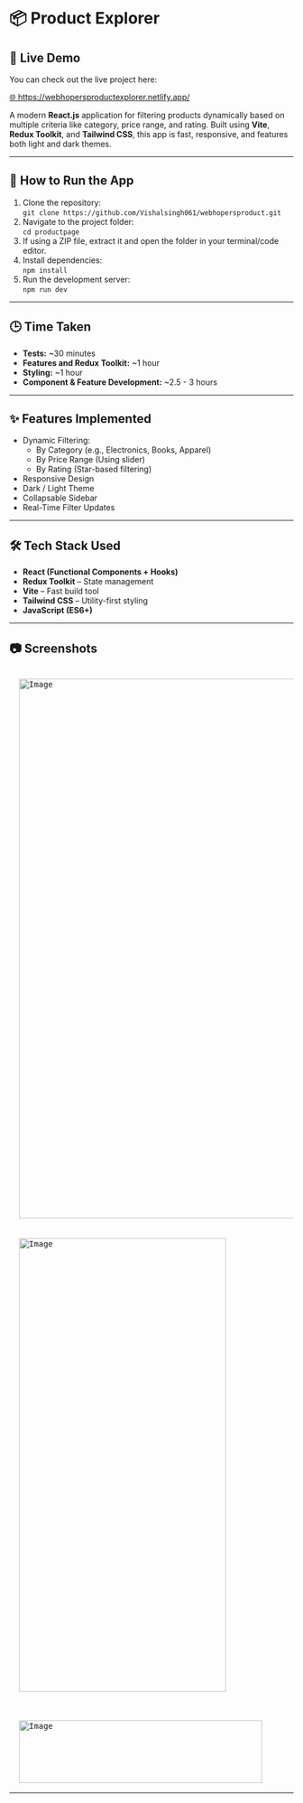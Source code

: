 <h1>📦 Product Explorer</h1>

<h2>🚀 Live Demo</h2>
<p>You can check out the live project here:</p>
<a href="https://webhopersproductexplorer.netlify.app/" target="_blank">🌐 https://webhopersproductexplorer.netlify.app/</a>


<p>
A modern <strong>React.js</strong> application for filtering products dynamically based on multiple criteria like category, price range, and rating. Built using <strong>Vite</strong>, <strong>Redux Toolkit</strong>, and <strong>Tailwind CSS</strong>, this app is fast, responsive, and features both light and dark themes.
</p>

<hr />

<h2>🚀 How to Run the App</h2>
<ol>
  <li>Clone the repository:<br />
    <code>git clone https://github.com/Vishalsingh061/webhopersproduct.git</code>
  </li>
  <li>Navigate to the project folder:<br />
    <code>cd productpage</code>
  </li>
  <li>If using a ZIP file, extract it and open the folder in your terminal/code editor.</li>
  <li>Install dependencies:<br />
    <code>npm install</code>
  </li>
  <li>Run the development server:<br />
    <code>npm run dev</code>
  </li>
</ol>

<hr />

<h2>🕒 Time Taken</h2>
<ul>
  <li><strong>Tests:</strong> ~30 minutes</li>
  <li><strong>Features and Redux Toolkit:</strong> ~1 hour</li>
  <li><strong>Styling:</strong> ~1 hour</li>
  <li><strong>Component & Feature Development:</strong> ~2.5 - 3 hours</li>
</ul>

<hr />

<h2>✨ Features Implemented</h2>
<ul>
  <li>Dynamic Filtering:
    <ul>
      <li>By Category (e.g., Electronics, Books, Apparel)</li>
      <li>By Price Range (Using slider)</li>
      <li>By Rating (Star-based filtering)</li>
    </ul>
  </li>
  <li>Responsive Design</li>
  <li>Dark / Light Theme</li>
  <li>Collapsable Sidebar</li>
  <li>Real-Time Filter Updates</li>
</ul>

<hr />

<h2>🛠 Tech Stack Used</h2>
<ul>
  <li><strong>React (Functional Components + Hooks)</strong></li>
  <li><strong>Redux Toolkit</strong> – State management</li>
  <li><strong>Vite</strong> – Fast build tool</li>
  <li><strong>Tailwind CSS</strong> – Utility-first styling</li>
  <li><strong>JavaScript (ES6+)</strong></li>
</ul>

<hr />

<h2>📷 Screenshots</h2>

<pre>
  
  <img width="1918" height="956" alt="Image" src="https://github.com/user-attachments/assets/4d4038e5-fb7a-47d9-b4bb-d3e26502035f" />
  

  <img width="367" height="803" alt="Image" src="https://github.com/user-attachments/assets/2bd98d22-0df7-42e7-89e8-6aefd38b7579" />



  <img width="431" height="111" alt="Image" src="https://github.com/user-attachments/assets/75d9f43d-43b4-4425-99c0-e1eb6dc93d99" />
</pre>

---


